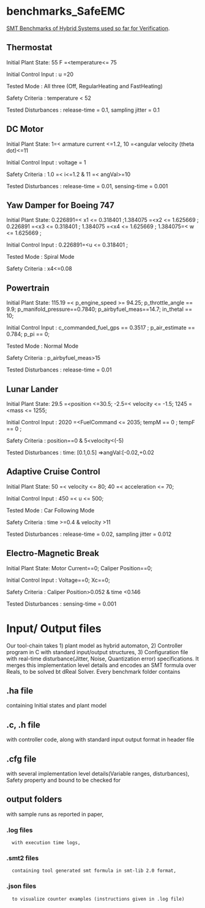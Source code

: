 # benchmarks_SafeEMC
[SMT Benchmarks of Hybrid Systems used so far for Verification](https://sites.google.com/view/benchmarkssafeemc/home). 
      
## Thermostat
  Initial Plant State:		55 F =<temperature<= 75 
  
  Initial Control Input :		u =20 
  
  Tested Mode :			All three (Off, RegularHeating and FastHeating)
  
  Safety Criteria :			temperature < 52 
  
  Tested Disturbances :		release-time = 0.1, sampling jitter = 0.1 
  
## DC Motor
  Initial Plant State:		1=< armature current <=1.2, 10 =<angular velocity (theta dot)<=11 
  
  Initial Control Input :		voltage = 1
  
  Safety Criteria :			1.0 =< i<=1.2 & 11 =< angVal>=10 
  
  Tested Disturbances :		release-time = 0.01, sensing-time = 0.001 
  
## Yaw Damper for Boeing 747
  Initial Plant State:		0.226891=< x1 <= 0.318401 ;1.384075 =<x2 <= 1.625669 ; 0.226891 =<x3 <= 0.318401 ; 1.384075 =<x4 <= 1.625669 ; 1.384075=< w <= 1.625669 ; 
  
  Initial Control Input :		0.226891=<u <= 0.318401 ; 
  
  Tested Mode :			Spiral Mode 
  
  Safety Criteria :			x4<=0.08 
  
## Powertrain
  Initial Plant State:		115.19 =< p_engine_speed >= 94.25; p_throttle_angle == 9.9; p_manifold_pressure==0.7840; p_airbyfuel_meas==14.7; in_thetaI == 10; 
  
  Initial Control Input :		c_commanded_fuel_gps == 0.3517 ; p_air_estimate == 0.784; p_pi == 0; 
  
  Tested Mode :			Normal Mode
  
  Safety Criteria :			p_airbyfuel_meas>15 
  
  Tested Disturbances :		release-time = 0.01 
  
## Lunar Lander
  Initial Plant State:		29.5 =<position <=30.5; -2.5=< velocity <= -1.5; 1245 =<mass <= 1255; 
  
  Initial Control Input :		2020 =<FuelCommand <= 2035; tempM == 0 ; tempF == 0 ; 
  
  Safety Criteria :			position==0 & 5<velocity<(-5) 
  
  Tested Disturbances :		time: [0.1,0.5] =>angVal:[-0.02,+0.02 
  
## Adaptive Cruise Control
  Initial Plant State:		50 =< velocity <= 80; 40 =< acceleration <= 70; 
  
  Initial Control Input :	  	450 =< u <= 500; 
  
  Tested Mode :			Car Following Mode
  
  Safety Criteria :			time >=0.4 & velocity >11 
  
  Tested Disturbances :		release-time = 0.02, sampling jitter = 0.012 
  
## Electro-Magnetic Break
  Initial Plant State:			Motor Current==0; Caliper Position==0;
  
  Initial Control Input :		Voltage==0; Xc==0; 
  
  Safety Criteria :			Caliper Position>0.052 & time <0.146 
  
  Tested Disturbances :		sensing-time = 0.001 
  

# Input/ Output files
Our tool-chain takes 1) plant model as hybrid automaton, 2) Controller program in C with standard input/output structures, 3) Configuration file with real-time disturbance(Jitter, Noise, Quantization error) specifications. It merges this implementation level details and encodes an SMT formula over Reals, to be solved bt dReal Solver. Every benchmark folder contains 

## .ha file
  containing Initial states and plant model
## .c, .h file
  with controller code, along with standard input output format in header file
## .cfg file
  with several implementation level details(Variable ranges, disturbances), Safety property and bound to be checked for
## output folders
   with sample runs as reported in paper,
   
   ### .log files
      with execution time logs,
   ### .smt2 files
      containing tool generated smt formula in smt-lib 2.0 format,
   ### .json files
      to visualize counter examples (instructions given in .log file)

   

